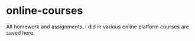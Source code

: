 # online-courses

All homework and assignments, I did in various online platform courses are saved here.
